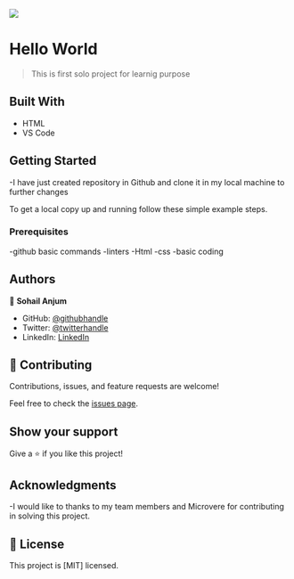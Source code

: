 ![](https://img.shields.io/badge/Microverse-blueviolet)

# Hello World

> This is first solo project for learnig purpose 


## Built With

- HTML
- VS Code

## Getting Started

-I have just created repository in Github and clone it in my local machine to further changes


To get a local copy up and running follow these simple example steps.

### Prerequisites
  -github basic commands
  -linters
  -Html 
  -css
  -basic coding 

## Authors

👤 **Sohail Anjum**

- GitHub: [@githubhandle](https://github.com/Sohail006/)
- Twitter: [@twitterhandle](https://twitter.com/sohail1006)
- LinkedIn: [LinkedIn](https://www.linkedin.com/in/sohail-anjum-547b6bab/)



## 🤝 Contributing

Contributions, issues, and feature requests are welcome!

Feel free to check the [issues page](../../issues/).

## Show your support

Give a ⭐️ if you like this project!

## Acknowledgments

-I would like to thanks to my team members and Microvere for contributing in solving this project.

## 📝 License

This project is [MIT] licensed.

